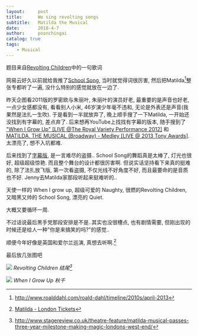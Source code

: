 ```yaml
---
layout:     post
title:      We sing revolting songs
subtitle:   Matilda the Musical
date:       2018-4-7
author:     poonchingai
catalog: true
tags:
    - Musical
---
```


题目来自[Revolting Children](http://music.163.com/#/m/song?id=2059146)中的一句歌词

网易云好久以前就给我推了[School Song](http://music.163.com/#/m/song?id=2059112), 当时就觉得词很厉害, 然后把Matilda[^1]整张专都听了一遍, 没什么特别的感觉就放在一边了. 

[^1]:<http://www.roalddahl.com/roald-dahl/timeline/2010s/april-2013>

昨天企图看2011版的罗密欧与朱丽叶, 朱丽叶的演员好老, 最重要的是声音也好老, 一点少女感都没有, 看看别人小米, 46岁演少年毫不违和, 无论是外表还是声音(我果然是法扎一生吹). 于是看到一半就放弃了, 晚上顺手搜了一下Matilda, 一开始还没找到有字幕的, 差点弃了. 后来想再YouTube上找找有字幕的版本, 随手搜到了 ["When I Grow Up" [LIVE @The Royal Variety Performance 2012]](https://www.youtube.com/watch?v=Kdj_wLH7Unc) 和 [MATILDA, THE MUSICAL (Broadway) - Medley [LIVE @ 2013 Tony Awards]](https://www.youtube.com/watch?v=A06-8IWjFSE). 太漂亮了, 想不入坑都难.

后来找到了[字幕版](https://www.bilibili.com/video/av4091596/?p=2), 是一言难尽的盗摄.. School Song的舞蹈真是太棒了, 灯光也很好, 超级超级惊艳. 而且整个舞台的设计都很厉害啊. 但说实话坚持看下来真的挺难的, 除了法扎放飞版, 第一次看盗摄, 不仅光线不好角度不好, 而且最要命的是音质也不好. Jenny去Matilda家那段听起来挺难听的..

天使一样的 When I grow up, 超级可爱的 Naughty, 很燃的Revolting Children, 又暗黑又帅的 School Song, 漂亮的 Quiet.

大概又要循环一周.

不过话说最后黑手党那段安排是不是..其实也没很槽点, 也有剧情需要, 但刚出现的时候还是给人一种"你是来搞笑的吗?"的感觉..

顺便今年好像是英国和爱尔兰巡演, 真想去听啊.[^2]

[^2]:[Matilda - London Tickets](https://www.viagogo.com/ua/Theater-Tickets/Musicals/Matilda-Musical/Matilda-London-Tickets)

最后放几张图吧

![](http://ww1.sinaimg.cn/large/5f6ddd39ly1fq4f0qouxyj20sg0lxgr5.jpg)
*Revolting Children 结尾[^3]*

[^3]:<http://www.stagereview.co.uk/theatre-feature/matilda-musical-passes-three-year-milestone-making-magic-londons-west-end/>


![](http://ww1.sinaimg.cn/large/5f6ddd39ly1fq4fnlo179j22u41fukjl.jpg)
*When I Grow Up 秋千*

